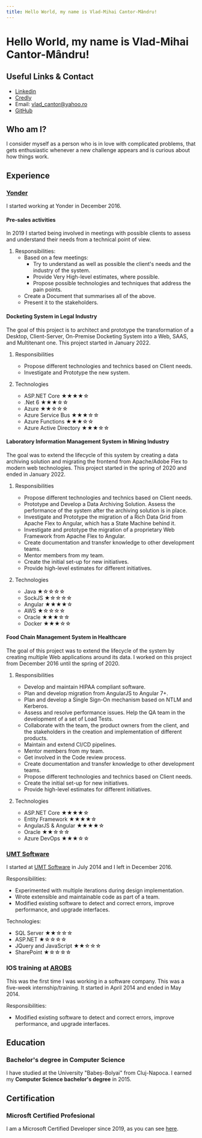 ```yaml
---
title: Hello World, my name is Vlad-Mihai Cantor-Mândru!
---
```

# Hello World, my name is Vlad-Mihai Cantor-Mândru!

## Useful Links & Contact
- [Linkedin](https://www.linkedin.com/in/vlad-mihai-cantor-m%C3%A2ndru-9b0134101)
- [Credly](https://www.credly.com/users/vlad-cantor)
- Email: vlad_cantor@yahoo.ro
- [GitHub](https://github.com/vladcantor)

## Who am I?

I consider myself as a person who is in love with complicated problems, that gets enthusiastic whenever a new challenge appears and is curious about how things work.

## Experience

### [Yonder](https://tss-yonder.com/)

I started working at Yonder in December 2016.

#### **Pre-sales activities**

In 2019 I started being involved in meetings with possible clients to assess and understand their needs from a technical point of view.

1. Responsibilities:
    - Based on a few meetings:
        - Try to understand as well as possible the client's needs and the industry of the system.
        - Provide Very High-level estimates, where possible.
        - Propose possible technologies and techniques that address the pain points.
    - Create a Document that summarises all of the above.
    - Present it to the stakeholders.

#### **Docketing System in Legal Industry**

The goal of this project is to architect and prototype the transformation of a Desktop, Client-Server, On-Premise Docketing System into a Web, SAAS, and Multitenant one. This project started in January 2022.

1. Responsibilities
    - Propose different technologies and technics based on Client needs.
    - Investigate and Prototype the new system.

1. Technologies
    - ASP.NET Core &starf;&starf;&starf;&starf;&star;
    - .Net 6 &starf;&starf;&starf;&star;&star;
    - Azure &starf;&starf;&star;&star;&star;
    - Azure Service Bus &starf;&starf;&starf;&star;&star;
    - Azure Functions &starf;&starf;&starf;&star;&star;
    - Azure Active Directory &starf;&starf;&starf;&star;&star;

#### **Laboratory Information Management System in Mining Industry**
The goal was to extend the lifecycle of this system by creating a data archiving solution and migrating the frontend from Apache/Adobe Flex to modern web technologies. This project started in the spring of 2020 and ended in January 2022.

1. Responsibilities
    - Propose different technologies and technics based on Client needs.
    - Prototype and Develop a Data Archiving Solution. Assess the performance of the system after the archiving solution is in place.
    - Investigate and Prototype the migration of a Rich Data Grid from Apache Flex to Angular, which has a State Machine behind it.
    - Investigate and prototype the migration of a proprietary Web Framework from Apache Flex to Angular.
    - Create documentation and transfer knowledge to other development teams.
    - Mentor members from my team.
    - Create the initial set-up for new initiatives.
    - Provide high-level estimates for different initiatives.

1. Technologies
    - Java <span>&starf;&star;&star;&star;&star;<span>
    - SockJS &starf;&star;&star;&star;&star;
    - Angular &starf;&starf;&starf;&starf;&star;
    - AWS &starf;&star;&star;&star;&star;
    - Oracle &starf;&starf;&starf;&star;&star;
    - Docker &starf;&starf;&starf;&star;&star;

#### **Food Chain Management System in Healthcare**

The goal of this project was to extend the lifecycle of the system by creating multiple Web applications around its data. I worked on this project from December 2016 until the spring of 2020.

1. Responsibilities
    - Develop and maintain HIPAA compliant software.
    - Plan and develop migration from AngularJS to Angular 7+.
    - Plan and develop a Single Sign-On mechanism based on NTLM and Kerberos.
    - Assess and resolve performance issues. Help the QA team in the development of a set of Load Tests.
    - Collaborate with the team, the product owners from the client, and the stakeholders in the creation and implementation of different products.
    - Maintain and extend CI/CD pipelines. 
    - Mentor members from my team.
    - Get involved in the Code review process.
    - Create documentation and transfer knowledge to other development teams.
    - Propose different technologies and technics based on Client needs.
    - Create the initial set-up for new initiatives.
    - Provide high-level estimates for different initiatives.

1. Technologies
    - ASP.NET Core &starf;&starf;&starf;&starf;&star;
    - Entity Framework &starf;&starf;&starf;&starf;&star;
    - AngularJS & Angular &starf;&starf;&starf;&starf;&star;
    - Oracle &starf;&starf;&star;&star;&star;
    - Azure DevOps &starf;&starf;&starf;&star;&star;

### [UMT Software](https://www.umtsoftware.com/umt360/)

I started at [UMT Software](https://www.umtsoftware.com/umt360/) in July 2014 and I left in December 2016.

Responsibilities:   
- Experimented with multiple iterations during design implementation.
- Wrote extensible and maintainable code as part of a team.
- Modified existing software to detect and correct errors, improve performance, and upgrade interfaces.

Technologies:
- SQL Server &starf;&starf;&star;&star;&star;
- ASP.NET &starf;&star;&star;&star;&star;
- JQuery and JavaScript &starf;&starf;&star;&star;&star;
- SharePoint &starf;&star;&star;&star;&star;

### IOS training at [AROBS](https://arobs.com/)

This was the first time I was working in a software company. This was a five-week internship/training. It started in April 2014 and ended in May 2014.

Responsibilities:   

- Modified existing software to detect and correct errors, improve performance, and upgrade interfaces.

## Education

### Bachelor's degree in Computer Science

I have studied at the University "Babeș-Bolyai" from Cluj-Napoca. I earned my **Computer Science bachelor's degree** in 2015.

## Certification

### Microsft Certified Profesional

I am a Microsoft Certified Developer since 2019,  as you can see [here](https://www.credly.com/users/vlad-cantor/badges).
